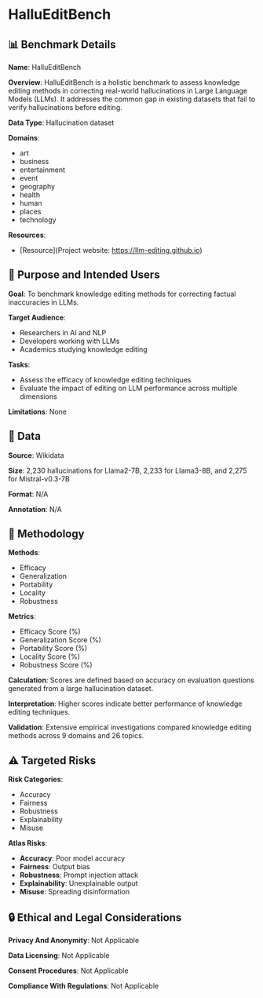 # HalluEditBench

## 📊 Benchmark Details

**Name**: HalluEditBench

**Overview**: HalluEditBench is a holistic benchmark to assess knowledge editing methods in correcting real-world hallucinations in Large Language Models (LLMs). It addresses the common gap in existing datasets that fail to verify hallucinations before editing.

**Data Type**: Hallucination dataset

**Domains**:
- art
- business
- entertainment
- event
- geography
- health
- human
- places
- technology

**Resources**:
- [Resource](Project website: https://llm-editing.github.io)

## 🎯 Purpose and Intended Users

**Goal**: To benchmark knowledge editing methods for correcting factual inaccuracies in LLMs.

**Target Audience**:
- Researchers in AI and NLP
- Developers working with LLMs
- Academics studying knowledge editing

**Tasks**:
- Assess the efficacy of knowledge editing techniques
- Evaluate the impact of editing on LLM performance across multiple dimensions

**Limitations**: None

## 💾 Data

**Source**: Wikidata

**Size**: 2,230 hallucinations for Llama2-7B, 2,233 for Llama3-8B, and 2,275 for Mistral-v0.3-7B

**Format**: N/A

**Annotation**: N/A

## 🔬 Methodology

**Methods**:
- Efficacy
- Generalization
- Portability
- Locality
- Robustness

**Metrics**:
- Efficacy Score (%)
- Generalization Score (%)
- Portability Score (%)
- Locality Score (%)
- Robustness Score (%)

**Calculation**: Scores are defined based on accuracy on evaluation questions generated from a large hallucination dataset.

**Interpretation**: Higher scores indicate better performance of knowledge editing techniques.

**Validation**: Extensive empirical investigations compared knowledge editing methods across 9 domains and 26 topics.

## ⚠️ Targeted Risks

**Risk Categories**:
- Accuracy
- Fairness
- Robustness
- Explainability
- Misuse

**Atlas Risks**:
- **Accuracy**: Poor model accuracy
- **Fairness**: Output bias
- **Robustness**: Prompt injection attack
- **Explainability**: Unexplainable output
- **Misuse**: Spreading disinformation

## 🔒 Ethical and Legal Considerations

**Privacy And Anonymity**: Not Applicable

**Data Licensing**: Not Applicable

**Consent Procedures**: Not Applicable

**Compliance With Regulations**: Not Applicable
